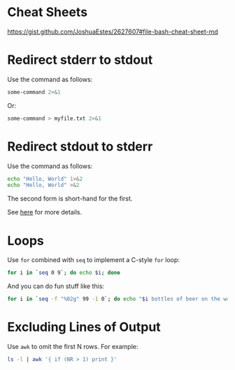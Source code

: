 Cheat Sheets
============

https://gist.github.com/JoshuaEstes/2627607#file-bash-cheat-sheet-md

Redirect stderr to stdout
=========================

Use the command as follows:

```bash
some-command 2>&1
```

Or:

```bash
some-command > myfile.txt 2>&1
```

Redirect stdout to stderr
=========================

Use the command as follows:

```bash
echo "Hello, World" 1>&2
echo "Hello, World" >&2
```

The second form is short-hand for the first.

See [here](http://www.kindle-maps.com/blog/how-to-echo-to-stderr.html) for more details.

Loops
=====

Use `for` combined with `seq` to implement a C-style `for` loop:

```bash
for i in `seq 0 9`; do echo $i; done
```

And you can do fun stuff like this:

```bash
for i in `seq -f "%02g" 99 -1 0`; do echo "$i bottles of beer on the wall"; done
```

Excluding Lines of Output
=========================

Use `awk` to omit the first N rows. For example:

```bash
ls -l | awk '{ if (NR > 1) print }'
```
